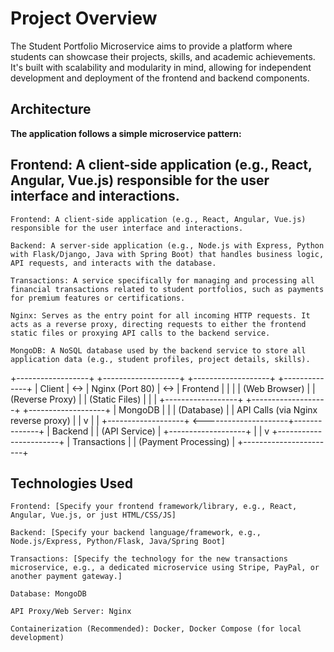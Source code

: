 # Project Overview
The Student Portfolio Microservice aims to provide a platform where students can showcase their projects, skills, and academic achievements. It's built with scalability and modularity in mind, allowing for independent development and deployment of the frontend and backend components.

## Architecture
**The application follows a simple microservice pattern:**

## Frontend: A client-side application (e.g., React, Angular, Vue.js) responsible for the user interface and interactions.

    Frontend: A client-side application (e.g., React, Angular, Vue.js) responsible for the user interface and interactions.

    Backend: A server-side application (e.g., Node.js with Express, Python with Flask/Django, Java with Spring Boot) that handles business logic, API requests, and interacts with the database.

    Transactions: A service specifically for managing and processing all financial transactions related to student portfolios, such as payments for premium features or certifications.

    Nginx: Serves as the entry point for all incoming HTTP requests. It acts as a reverse proxy, directing requests to either the frontend static files or proxying API calls to the backend service.

    MongoDB: A NoSQL database used by the backend service to store all application data (e.g., student profiles, project details, skills).


+------------------+     +-------------------+     +-------------------+     +--------------+
|      Client      | <-> |   Nginx (Port 80) | <-> |     Frontend      |     |              |
| (Web Browser)    |     | (Reverse Proxy)   |     | (Static Files)    |     |              |
+------------------+     +-------------------+     +-------------------+     |   MongoDB    |
                                   |                                         |  (Database)  |
                                   | API Calls (via Nginx reverse proxy)     |              |
                                   v                                         |              |
                                +-------------------+ <---------------------+--------------+
                                |      Backend      |
                                |   (API Service)   |
                                +-------------------+
                                          |
                                          |
                                          v
                                +-----------------------+
                                |      Transactions     |
                                | (Payment Processing)  |
                                +-----------------------+
## Technologies Used
    Frontend: [Specify your frontend framework/library, e.g., React, Angular, Vue.js, or just HTML/CSS/JS]

    Backend: [Specify your backend language/framework, e.g., Node.js/Express, Python/Flask, Java/Spring Boot]

    Transactions: [Specify the technology for the new transactions microservice, e.g., a dedicated microservice using Stripe, PayPal, or another payment gateway.]

    Database: MongoDB

    API Proxy/Web Server: Nginx

    Containerization (Recommended): Docker, Docker Compose (for local development)